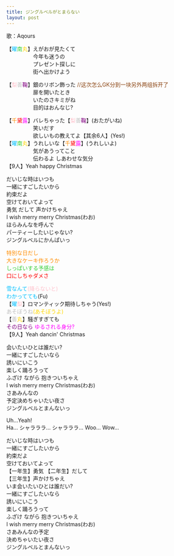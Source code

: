 ```yaml
---
title: ジングルベルがとまらない
layout: post
---
```

歌：Aqours

<p>【<font color="deepskyblue">曜</font><font color="limegreen">南</font><font color="gold">丸</font>】えがおが見たくて<br />
　　　　　今年も迷うの<br />
　　　　　プレゼント探しに<br />
　　　　　街へ出かけよう</p>

<p>【<font color="pink">梨</font><font color="silver">善</font><font color="purple">鞠</font>】銀のリボン飾った <font color="saddlebrown">//这次怎么GK分到一块另外两组拆开了</font><br />
　　　　　扉を開いたとき<br />
　　　　　いたのさキミがね<br />
　　　　　目的はおんなじ?</p>

<p>【<font color="darkorange">千</font><font color="red">黛</font><font color="magenta">露</font>】バレちゃった【<font color="pink">梨</font><font color="silver">善</font><font color="purple">鞠</font>】(おたがいね)<br />
　　　　　笑いだす<br />
　　　　　欲しいもの教えてよ【其余6人】(Yes!)<br />
【<font color="deepskyblue">曜</font><font color="limegreen">南</font><font color="gold">丸</font>】うれしいな【<font color="darkorange">千</font><font color="red">黛</font><font color="magenta">露</font>】(うれしいよ)<br />
　　　　　気があうってこと<br />
　　　　　伝わるよ しあわせな気分<br />
【9人】Yeah happy Christmas</p>

<p>だいじな時はいつも<br />
一緒にすごしたいから<br />
約束だよ<br />
空けておいてよって<br />
勇気 だして 声かけちゃえ<br />
I wish merry merry Christmas(わお)<br />
ほらみんなを呼んで<br />
パーティーしたいじゃない?<br />
ジングルベルにかんぱいっ</p>

<p><font color="darkorange">特別な日だし<br />
大きなケーキ作ろうか</font><br />
<font color="limegreen">しっぱいする予感は</font><br />
<font color="red">口にしちゃダメさ</font></p>

<p><font color="deepskyblue">雪なんて</font><font color="pink">(降らないと)</font><br />
<font color="deepskyblue">わかってても</font>(Fu)<br />
【<font color="deepskyblue">曜</font><font color="pink">梨</font>】ロマンティック期待しちゃう(Yes!)<br />
<font color="silver">あそぼうね</font><font color="gold">(あそぼうよ)</font><br />
【<font color="silver">善</font><font color="gold">丸</font>】騒ぎすぎても<br />
<font color="purple">その日なら</font> <font color="magenta">ゆるされる身分?</font><br />
【9人】Yeah dancin' Christmas</p>

<p>会いたいひとは誰だい?<br />
一緒にすごしたいなら<br />
誘いにいこう<br />
楽しく踊ろうって<br />
ふざけ ながら 抱きついちゃえ<br />
I wish merry merry Christmas(わお)<br />
さあみんなの<br />
予定決めちゃいたい夜さ<br />
ジングルベルとまんないっ</p>

<p>Uh…Yeah!<br />
Ha… シャラララ… シャラララ… Woo… Wow…</p>

<p>だいじな時はいつも<br />
一緒にすごしたいから<br />
約束だよ<br />
空けておいてよって<br />
【一年生】勇気 【二年生】だして<br />
【三年生】声かけちゃえ<br />
いま会いたいひとは誰だい?<br />
一緒にすごしたいなら<br />
誘いにいこう<br />
楽しく踊ろうって<br />
ふざけ ながら 抱きついちゃえ<br />
I wish merry merry Christmas(わお)<br />
さあみんなの予定<br />
決めちゃいたい夜さ<br />
ジングルベルとまんないっ</p>
